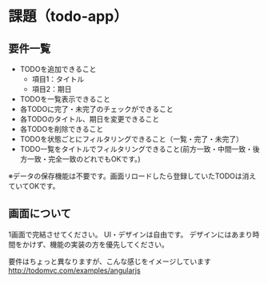 # 課題（todo-app）

## 要件一覧
- TODOを追加できること
    - 項目1：タイトル
    - 項目2：期日
- TODOを一覧表示できること
- 各TODOに完了・未完了のチェックができること
- 各TODOのタイトル、期日を変更できること
- 各TODOを削除できること
- TODOを状態ごとにフィルタリングできること（一覧・完了・未完了）
- TODO一覧をタイトルでフィルタリングできること(前方一致・中間一致・後方一致・完全一致のどれでもOKです。)

※データの保存機能は不要です。画面リロードしたら登録していたTODOは消えていてOKです。


## 画面について
1画面で完結させてください。
UI・デザインは自由です。
デザインにはあまり時間をかけず、機能の実装の方を優先してください。

要件はちょっと異なりますが、こんな感じをイメージしています
http://todomvc.com/examples/angularjs
